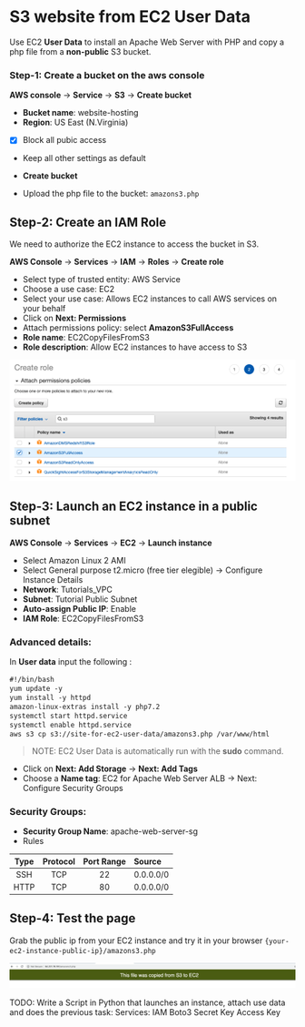 # S3 website from EC2 User Data 
Use EC2 **User Data** to install an Apache Web Server with PHP and copy a php file from a **non-public** S3 bucket.


### Step-1: Create a bucket on the aws console
**AWS console** -> **Service** -> **S3** ->  **Create bucket**

* **Bucket name**: website-hosting
* **Region**: US East (N.Virginia)
 -[x] Block all pubic access 
* Keep all other settings as default 
* **Create bucket**

* Upload the php file to the bucket: `amazons3.php`
 

## Step-2: Create an IAM Role
We need to authorize the EC2 instance to access the bucket in S3.

**AWS Console** -> **Services** -> **IAM** -> **Roles** -> **Create role**

* Select type of trusted entity: AWS Service
* Choose a use case: EC2
* Select your use case: Allows EC2 instances to call AWS services on your behalf
* Click on **Next: Permissions**
* Attach permissions policy: select **AmazonS3FullAccess** 
* **Role name**: EC2CopyFilesFromS3
* **Role description**: Allow EC2 instances to have access to S3

![IAM Role](images/iam-role-access.png)
 
## Step-3: Launch an EC2 instance in a public subnet
**AWS Console** -> **Services** -> **EC2** -> **Launch instance**

* Select Amazon Linux 2 AMI 
* Select General purpose t2.micro (free tier elegible) -> Configure Instance Details
* **Network**: Tutorials_VPC
* **Subnet**: Tutorial Public Subnet
* **Auto-assign Public IP**: Enable
* **IAM Role**: EC2CopyFilesFromS3

### Advanced details: 
In **User data** input the following : 

    #!/bin/bash
    yum update -y
    yum install -y httpd 
    amazon-linux-extras install -y php7.2
    systemctl start httpd.service
    systemctl enable httpd.service
    aws s3 cp s3://site-for-ec2-user-data/amazons3.php /var/www/html
    
    
    
> NOTE: EC2 User Data is automatically run with the **sudo** command.


* Click on **Next: Add Storage** -> **Next: Add Tags**
* Choose a **Name tag**: EC2 for Apache Web Server ALB -> Next: Configure Security Groups

### Security Groups:
* **Security Group Name**: apache-web-server-sg
* Rules

| Type      | Protocol | Port Range | Source    |
| :---:     |   :---:  | :---:      | :---      |
| SSH       | TCP      | 22         | 0.0.0.0/0 |
| HTTP      | TCP      | 80         | 0.0.0.0/0 |



## Step-4: Test the page
Grab the public ip from your EC2 instance and try it in your browser `{your-ec2-instance-public-ip}/amazons3.php`

![amazon s3 copied file](images/copied-file.png)


TODO: Write a Script in Python that launches an instance, attach use data and does the previous task: 
Services: 
IAM
Boto3
Secret Key
Access Key 
